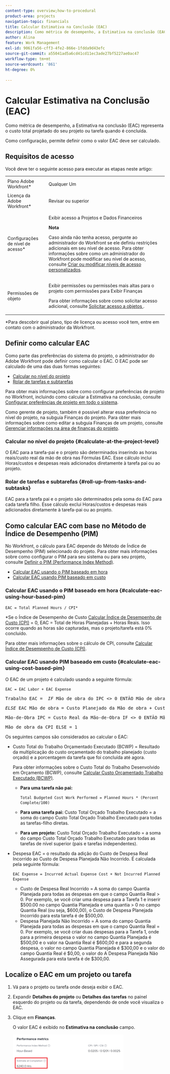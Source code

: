 ```yaml
---
content-type: overview;how-to-procedural
product-area: projects
navigation-topic: financials
title: Calcular Estimativa na Conclusão (EAC)
description: Como métrica de desempenho, a Estimativa na conclusão (EAC) representa o custo total projetado do seu projeto ou tarefa quando é concluída.
author: Alina
feature: Work Management
exl-id: 9061fa56-cff3-4fe2-866e-1fdda9d43efc
source-git-commit: a55041ad5a6cd41cd11ec3ade27bf5227ae0ac47
workflow-type: tm+mt
source-wordcount: '861'
ht-degree: 0%

---
```


# Calcular Estimativa na Conclusão (EAC)

<!--
<p data-mc-conditions="QuicksilverOrClassic.Draft mode">(NOTE: Linked to the product. Do not change link!) </p>
-->

Como métrica de desempenho, a Estimativa na conclusão (EAC) representa o custo total projetado do seu projeto ou tarefa quando é concluída.

Como configuração, permite definir como o valor EAC deve ser calculado. 

## Requisitos de acesso

Você deve ter o seguinte acesso para executar as etapas neste artigo:

<table style="table-layout:auto"> 
 <col> 
 <col> 
 <tbody> 
  <tr> 
   <td role="rowheader">Plano Adobe Workfront*</td> 
   <td> <p>Qualquer Um</p> </td> 
  </tr> 
  <tr> 
   <td role="rowheader">Licença da Adobe Workfront*</td> 
   <td> <p>Revisar ou superior</p> </td> 
  </tr> 
  <tr> 
   <td role="rowheader">Configurações de nível de acesso*</td> 
   <td> <p>Exibir acesso a Projetos e Dados Financeiros</p> <p><b>Nota</b>

Caso ainda não tenha acesso, pergunte ao administrador do Workfront se ele definiu restrições adicionais em seu nível de acesso. Para obter informações sobre como um administrador do Workfront pode modificar seu nível de acesso, consulte <a href="../../../administration-and-setup/add-users/configure-and-grant-access/create-modify-access-levels.md" class="MCXref xref">Criar ou modificar níveis de acesso personalizados</a>.</p> </td>
</tr> 
  <tr> 
   <td role="rowheader">Permissões de objeto</td> 
   <td> <p>Exibir permissões ou permissões mais altas para o projeto com permissões para Exibir Finanças</p> <p>Para obter informações sobre como solicitar acesso adicional, consulte <a href="../../../workfront-basics/grant-and-request-access-to-objects/request-access.md" class="MCXref xref">Solicitar acesso a objetos </a>.</p> </td> 
  </tr> 
 </tbody> 
</table>

&#42;Para descobrir qual plano, tipo de licença ou acesso você tem, entre em contato com o administrador da Workfront.

## Definir como calcular EAC

Como parte das preferências do sistema do projeto, o administrador do Adobe Workfront pode definir como calcular o EAC. O EAC pode ser calculado de uma das duas formas seguintes:

* [Calcular no nível do projeto](#calculate-at-the-project-level)
* [Rolar de tarefas e subtarefas](#roll-up-from-tasks-and-subtasks)

Para obter mais informações sobre como configurar preferências de projeto no Workfront, incluindo como calcular a Estimativa na conclusão, consulte [Configurar preferências de projeto em todo o sistema](../../../administration-and-setup/set-up-workfront/configure-system-defaults/set-project-preferences.md).

Como gerente de projeto, também é possível alterar essa preferência no nível do projeto, na subguia Finanças do projeto. Para obter mais informações sobre como editar a subguia Finanças de um projeto, consulte [Gerenciar informações na área de finanças do projeto](../../../manage-work/projects/project-finances/manage-project-finance-area.md).

### Calcular no nível do projeto {#calculate-at-the-project-level}

O EAC para a tarefa-pai e o projeto são determinados inserindo as horas reais/custo real da mão de obra nas Fórmulas EAC. Esse cálculo inclui Horas/custos e despesas reais adicionados diretamente à tarefa pai ou ao projeto.

### Rolar de tarefas e subtarefas {#roll-up-from-tasks-and-subtasks}

EAC para a tarefa pai e o projeto são determinados pela soma do EAC para cada tarefa filho. Esse cálculo exclui Horas/custos e despesas reais adicionados diretamente à tarefa-pai ou ao projeto.

## Como calcular EAC com base no Método de Índice de Desempenho (PIM)

No Workfront, o cálculo para EAC depende do Método de Índice de Desempenho (PIM) selecionado do projeto. Para obter mais informações sobre como configurar o PIM para seu sistema ou para seu projeto, consulte [Definir o PIM (Performance Index Method)](../../../manage-work/projects/project-finances/set-pim.md).

* [Calcular EAC usando o PIM baseado em hora](#calculate-eac-using-hour-based-pim)
* [Calcular EAC usando PIM baseado em custo](#calculate-eac-using-cost-based-pim)

### Calcular EAC usando o PIM baseado em hora {#calculate-eac-using-hour-based-pim}

```
EAC = Total Planned Hours / CPI*
```

&#42;Se o Índice de Desempenho de Custo [Calcular Índice de Desempenho de Custo (CPI)](../../../manage-work/projects/project-finances/calculate-cpi.md) = 0, EAC = Total de Horas Planejadas + Horas Reais. Isso ocorre quando as horas são capturadas, mas o projeto/tarefa está 0% concluído.

Para obter mais informações sobre o cálculo de CPI, consulte [Calcular Índice de Desempenho de Custo (CPI)](../../../manage-work/projects/project-finances/calculate-cpi.md).

### Calcular EAC usando PIM baseado em custo {#calculate-eac-using-cost-based-pim}

O EAC de um projeto é calculado usando a seguinte fórmula:

```
EAC = EAC Labor + EAC Expense 
```

<pre>Trabalho EAC =  <em>IF</em> Mão de obra do IPC &lt;&gt; 0 ENTÃO Mão de obra EAC = Custo da Mão de obra planejada/IPC Mão de obra</pre><pre><em>ELSE</em> EAC Mão de obra = Custo Planejado da Mão de obra + Custo Real da Mão de obra</pre><pre>Mão-de-Obra IPC = Custo Real da Mão-de-Obra IF &lt;&gt; 0 ENTÃO Mão-de-Obra IPC = TotalBudgetedCostWorkPerformance / Custo Real da Mão-de-Obra</pre><pre>Mão de obra da CPI ELSE = 1 </pre>Os seguintes campos são considerados ao calcular o EAC:

* Custo Total do Trabalho Orçamentado Executado (BCWP) = Resultado da multiplicação do custo orçamentado do trabalho planejado (custo orçado) e a porcentagem da tarefa que foi concluída até agora.

   Para obter informações sobre o Custo Total do Trabalho Desenvolvido em Orçamento (BCWP), consulte [Calcular Custo Orçamentado Trabalho Executado (BCWP)](../../../manage-work/projects/project-finances/calculate-bcwp.md).

   * **Para uma tarefa não pai:**

      ```
      Total Budgeted Cost Work Performed = Planned Hours * (Percent Complete/100)
      ```

   * **Para uma tarefa pai:**
Custo Total Orçado Trabalho Executado = a soma do campo Custo Total Orçado Trabalho Executado para todas as tarefas-filho diretas.

   * **Para um projeto:**
Custo Total Orçado Trabalho Executado = a soma do campo Custo Total Orçado Trabalho Executado para todas as tarefas de nível superior (pais e tarefas independentes). 

* Despesa EAC = o resultado da adição do Custo de Despesa Real Incorrido ao Custo de Despesa Planejada Não Incorrido. É calculada pela seguinte fórmula:

   ```
   EAC Expense = Incurred Actual Expense Cost + Not Incurred Planned Expense
   ```

   * Custo de Despesa Real Incorrido = A soma do campo Quantia Planejada para todas as despesas em que o campo Quantia Real > 0. Por exemplo, se você criar uma despesa para a Tarefa 1 e inserir $500.00 no campo Quantia Planejada e uma quantia > 0 no campo Quantia Real (ou seja, $600,00), o Custo de Despesa Planejada Incorrido para esta tarefa é de $500,00.
   * Despesa Planejada Não Incorrido = A soma do campo Quantia Planejada para todas as despesas em que o campo Quantia Real = 0. Por exemplo, se você criar duas despesas para a Tarefa 1, onde para a primeira despesa o valor no campo Quantia Planejada é $500,00 e o valor na Quantia Real é $600,00 e para a segunda despesa, o valor no campo Quantia Planejada é $300,00 e o valor do campo Quantia Real é $0,00, o valor do A Despesa Planejada Não Assegurada para esta tarefa é de $300,00. 

## Localize o EAC em um projeto ou tarefa

1. Vá para o projeto ou tarefa onde deseja exibir o EAC.
1. Expandir **Detalhes do projeto** ou **Detalhes das tarefas** no painel esquerdo do projeto ou da tarefa, dependendo de onde você visualiza o EAC.

1. Clique em **Finanças**. 

   O valor EAC é exibido no **Estimativa na conclusão** campo.

   ![](assets/eac-highlighted-on-project-350x112.png)
